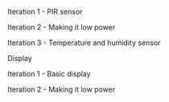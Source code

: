 Iteration 1 - PIR sensor

Iteration 2 - Making it low power

Iteration 3 - Temperature and humidity sensor



Display

Iteration 1 - Basic display

Iteration 2 - Making it low power

